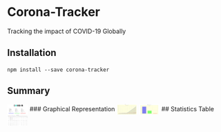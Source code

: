 # Corona-Tracker
Tracking the impact of COVID-19 Globally


## Installation
```
npm install --save corona-tracker
```

## Summary
<img src="https://github.com/hrshtpnt/Corona-Tracker/blob/master/src/images/screenshots/first-section.PNG" align="center" width="48">
### Graphical Representation
<img src="https://github.com/hrshtpnt/Corona-Tracker/blob/master/src/images/screenshots/graph1.PNG" align="center" width="48">
<img src="https://github.com/hrshtpnt/Corona-Tracker/blob/master/src/images/screenshots/graph2.PNG" align="center" width="48">
## Statistics Table
<img src="https://github.com/hrshtpnt/Corona-Tracker/blob/master/src/images/screenshots/stats.PNG" align="center" width="48">
